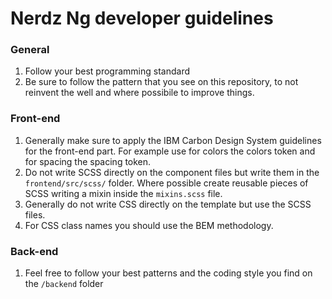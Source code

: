 # Nerdz Ng developer guidelines

### General
1. Follow your best programming standard
2. Be sure to follow the pattern that you see on this repository, to not reinvent the well and where possibile to improve things.

### Front-end
1. Generally make sure to apply the IBM Carbon Design System guidelines for the front-end part. For example use for colors the colors token and for spacing the spacing token. 
2. Do not write SCSS directly on the component files but write them in the `frontend/src/scss/` folder. Where possible create reusable pieces of SCSS writing a mixin inside the `mixins.scss` file.
3. Generally do not write CSS directly on the template but use the SCSS files.
4. For CSS class names you should use the BEM methodology.


### Back-end
1. Feel free to follow your best patterns and the coding style you find on the `/backend` folder